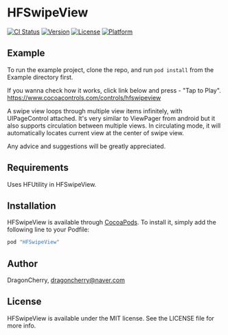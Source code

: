 # HFSwipeView

[![CI Status](http://img.shields.io/travis/DragonCherry/HFSwipeView.svg?style=flat)](https://travis-ci.org/DragonCherry/HFSwipeView)
[![Version](https://img.shields.io/cocoapods/v/HFSwipeView.svg?style=flat)](http://cocoapods.org/pods/HFSwipeView)
[![License](https://img.shields.io/cocoapods/l/HFSwipeView.svg?style=flat)](http://cocoapods.org/pods/HFSwipeView)
[![Platform](https://img.shields.io/cocoapods/p/HFSwipeView.svg?style=flat)](http://cocoapods.org/pods/HFSwipeView)

## Example

To run the example project, clone the repo, and run `pod install` from the Example directory first.

If you wanna check how it works, click link below and press - "Tap to Play".
https://www.cocoacontrols.com/controls/hfswipeview

A swipe view loops through multiple view items infinitely, with UIPageControl attached. It's very similar to ViewPager from android but it also supports circulation between multiple views. In circulating mode, it will automatically locates current view at the center of swipe view.

Any advice and suggestions will be greatly appreciated.

## Requirements

Uses HFUtility in HFSwipeView.

## Installation

HFSwipeView is available through [CocoaPods](http://cocoapods.org). To install
it, simply add the following line to your Podfile:

```ruby
pod "HFSwipeView"
```

## Author

DragonCherry, dragoncherry@naver.com

## License

HFSwipeView is available under the MIT license. See the LICENSE file for more info.

